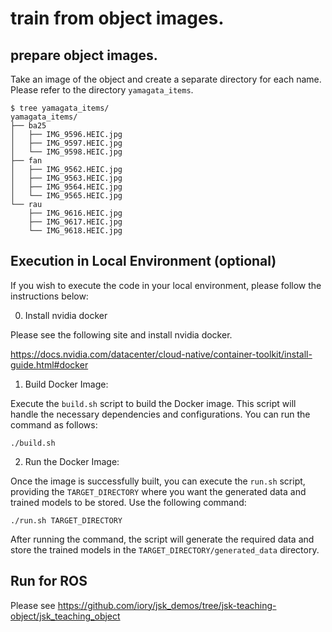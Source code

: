 # train from object images.

## prepare object images.

Take an image of the object and create a separate directory for each name.
Please refer to the directory `yamagata_items`.

```
$ tree yamagata_items/
yamagata_items/
├── ba25
│   ├── IMG_9596.HEIC.jpg
│   ├── IMG_9597.HEIC.jpg
│   └── IMG_9598.HEIC.jpg
├── fan
│   ├── IMG_9562.HEIC.jpg
│   ├── IMG_9563.HEIC.jpg
│   ├── IMG_9564.HEIC.jpg
│   └── IMG_9565.HEIC.jpg
└── rau
    ├── IMG_9616.HEIC.jpg
    ├── IMG_9617.HEIC.jpg
    └── IMG_9618.HEIC.jpg

```

## Execution in Local Environment (optional)

If you wish to execute the code in your local environment, please follow the instructions below:

0. Install nvidia docker

Please see the following site and install nvidia docker.

https://docs.nvidia.com/datacenter/cloud-native/container-toolkit/install-guide.html#docker

1. Build Docker Image:

Execute the `build.sh` script to build the Docker image. This script will handle the necessary dependencies and configurations. You can run the command as follows:

```
./build.sh
```

2. Run the Docker Image:

Once the image is successfully built, you can execute the `run.sh` script, providing the `TARGET_DIRECTORY` where you want the generated data and trained models to be stored. Use the following command:

```
./run.sh TARGET_DIRECTORY
```

After running the command, the script will generate the required data and store the trained models in the `TARGET_DIRECTORY/generated_data` directory.


## Run for ROS

Please see https://github.com/iory/jsk_demos/tree/jsk-teaching-object/jsk_teaching_object
